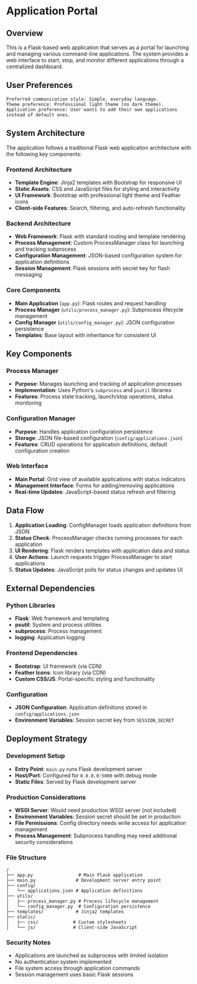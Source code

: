 # Application Portal

## Overview

This is a Flask-based web application that serves as a portal for launching and managing various command-line applications. The system provides a web interface to start, stop, and monitor different applications through a centralized dashboard.

## User Preferences

```
Preferred communication style: Simple, everyday language.
Theme preference: Professional light theme (no dark theme).
Application preference: User wants to add their own applications instead of default ones.
```

## System Architecture

The application follows a traditional Flask web application architecture with the following key components:

### Frontend Architecture
- **Template Engine**: Jinja2 templates with Bootstrap for responsive UI
- **Static Assets**: CSS and JavaScript files for styling and interactivity
- **UI Framework**: Bootstrap with professional light theme and Feather icons
- **Client-side Features**: Search, filtering, and auto-refresh functionality

### Backend Architecture
- **Web Framework**: Flask with standard routing and template rendering
- **Process Management**: Custom ProcessManager class for launching and tracking subprocess
- **Configuration Management**: JSON-based configuration system for application definitions
- **Session Management**: Flask sessions with secret key for flash messaging

### Core Components
- **Main Application** (`app.py`): Flask routes and request handling
- **Process Manager** (`utils/process_manager.py`): Subprocess lifecycle management
- **Config Manager** (`utils/config_manager.py`): JSON configuration persistence
- **Templates**: Base layout with inheritance for consistent UI

## Key Components

### Process Manager
- **Purpose**: Manages launching and tracking of application processes
- **Implementation**: Uses Python's `subprocess` and `psutil` libraries
- **Features**: Process state tracking, launch/stop operations, status monitoring

### Configuration Manager
- **Purpose**: Handles application configuration persistence
- **Storage**: JSON file-based configuration (`config/applications.json`)
- **Features**: CRUD operations for application definitions, default configuration creation

### Web Interface
- **Main Portal**: Grid view of available applications with status indicators
- **Management Interface**: Forms for adding/removing applications
- **Real-time Updates**: JavaScript-based status refresh and filtering

## Data Flow

1. **Application Loading**: ConfigManager loads application definitions from JSON
2. **Status Check**: ProcessManager checks running processes for each application
3. **UI Rendering**: Flask renders templates with application data and status
4. **User Actions**: Launch requests trigger ProcessManager to start applications
5. **Status Updates**: JavaScript polls for status changes and updates UI

## External Dependencies

### Python Libraries
- **Flask**: Web framework and templating
- **psutil**: System and process utilities
- **subprocess**: Process management
- **logging**: Application logging

### Frontend Dependencies
- **Bootstrap**: UI framework (via CDN)
- **Feather Icons**: Icon library (via CDN)
- **Custom CSS/JS**: Portal-specific styling and functionality

### Configuration
- **JSON Configuration**: Application definitions stored in `config/applications.json`
- **Environment Variables**: Session secret key from `SESSION_SECRET`

## Deployment Strategy

### Development Setup
- **Entry Point**: `main.py` runs Flask development server
- **Host/Port**: Configured for `0.0.0.0:5000` with debug mode
- **Static Files**: Served by Flask development server

### Production Considerations
- **WSGI Server**: Would need production WSGI server (not included)
- **Environment Variables**: Session secret should be set in production
- **File Permissions**: Config directory needs write access for application management
- **Process Management**: Subprocess handling may need additional security considerations

### File Structure
```
/
├── app.py                 # Main Flask application
├── main.py               # Development server entry point
├── config/
│   └── applications.json # Application definitions
├── utils/
│   ├── process_manager.py # Process lifecycle management
│   └── config_manager.py  # Configuration persistence
├── templates/            # Jinja2 templates
├── static/
│   ├── css/             # Custom stylesheets
│   └── js/              # Client-side JavaScript
```

### Security Notes
- Applications are launched as subprocess with limited isolation
- No authentication system implemented
- File system access through application commands
- Session management uses basic Flask sessions